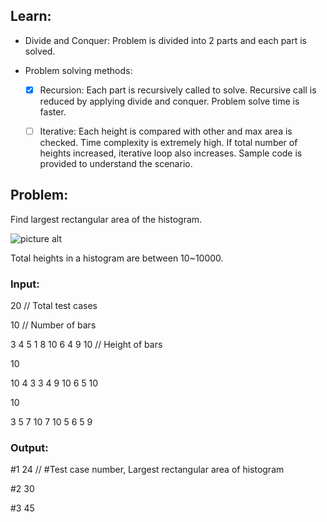 ## Learn:
- Divide and Conquer: Problem is divided into 2 parts and each part is solved.

- Problem solving methods:
  - [x] Recursion: Each part is recursively called to solve. Recursive call is reduced by applying divide and conquer. Problem solve time is faster.
  - [ ] Iterative: Each height is compared with other and max area is checked. Time complexity is extremely high. If total number of heights increased, iterative loop also increases. Sample code is provided to understand the scenario.



## Problem:
Find largest rectangular area of the histogram.

![picture alt](https://github.com/ami-arkhan/study-materials/blob/master/codes/various-problem/rectangular-area-of-histogram/reactangular_area_of_histogram.png "Area of Histogram")

Total heights in a histogram are between 10~10000.



### Input:

20    // Total test cases

10    // Number of bars

3 4 5 1 8 10 6 4 9 10   // Height of bars

10

10 4 3 3 4 9 10 6 5 10

10

3 5 7 10 7 10 5 6 5 9



### Output:
#1 24   // #Test case number, Largest rectangular area of histogram

#2 30

#3 45
